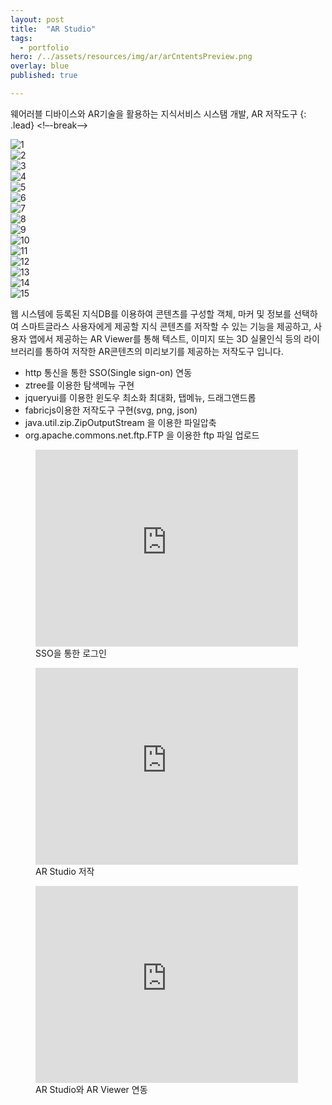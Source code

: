 ```yaml
---
layout: post
title:  "AR Studio"
tags:
  - portfolio
hero: /../assets/resources/img/ar/arCntentsPreview.png
overlay: blue
published: true

---
```

웨어러블 디바이스와 AR기술을 활용하는 지식서비스 시스탬 개발, AR 저작도구
{: .lead}
<!–-break-–>

<div class="swiper-container">
    <div class="swiper-wrapper">
     	<div class="swiper-slide">
     		<img src="/../assets/resources/img/ar/login.png" alt="1">
     	</div>
      	<div class="swiper-slide">
      		<img src="/../assets/resources/img/ar/main.png" alt="2">
      	</div>
      	<div class="swiper-slide">
      		<img src="/../assets/resources/img/ar/load.png" alt="3">
      	</div>
      	<div class="swiper-slide">
      		<img src="/../assets/resources/img/ar/setting.png" alt="4">
      	</div>
      	<div class="swiper-slide">
      		<img src="/../assets/resources/img/ar/make.png" alt="5">
      	</div>
      	<div class="swiper-slide">
      		<img src="/../assets/resources/img/ar/preview.png" alt="6">
      	</div>
      	<div class="swiper-slide">
      		<img src="/../assets/resources/img/ar/arCntentsPreview.png" alt="7">
      	</div>
      	<div class="swiper-slide">
      		<img src="/../assets/resources/img/ar/downloadMenu.png" alt="8">
      	</div>
      	<div class="swiper-slide">
      		<img src="/../assets/resources/img/ar/export.png" alt="9">
		</div>
      	<div class="swiper-slide">
      		<img src="/../assets/resources/img/ar/exportPreview.png" alt="10">
      	</div>
      	<div class="swiper-slide">
      		<img src="/../assets/resources/img/ar/imgExport.png" alt="11">
      	</div>
      	<div class="swiper-slide">
      		<img src="/../assets/resources/img/ar/jsonExport.png" alt="12">
      	</div>
      	<div class="swiper-slide">
      		<img src="/../assets/resources/img/ar/download1.png" alt="13">
      	</div>
      	<div class="swiper-slide">
      		<img src="/../assets/resources/img/ar/download2.png" alt="14">
      	</div>
      	<div class="swiper-slide">
      		<img src="/../assets/resources/img/ar/svgExport.png" alt="15">
      	</div>
    </div>
    <!-- Add Pagination -->
    <div class="swiper-pagination"></div>
    <!-- Add Arrows -->
    <div class="swiper-button-next"></div>
    <div class="swiper-button-prev"></div>
</div>

<link rel="stylesheet" href="/../assets/resources/lib/swiper/css/swiper.min.css">
<script src="https://code.jquery.com/jquery-1.9.1.min.js"></script>
<script src="/../assets/resources/lib/swiper/js/swiper.min.js"></script>
<script>
	$(function() {
		var swiper = new Swiper('.swiper-container', {
	    spaceBetween: 30,
	      centeredSlides: true,
	      autoplay: {
	        delay: 2500,
	        disableOnInteraction: false,
	      },
	      pagination: {
	        el: '.swiper-pagination',
	        clickable: true,
	      },
	      navigation: {
	        nextEl: '.swiper-button-next',
	        prevEl: '.swiper-button-prev',
	      },
	    });
    });
</script>

웹 시스템에 등록된 지식DB를 이용하여 콘텐츠를 구성할 객체, 마커 및 정보를 선택하여 스마트글라스 사용자에게 제공할 지식 콘텐츠를 저작할 수 있는 기능을 제공하고, 사용자 앱에서 제공하는 AR Viewer를 통해 텍스트, 이미지 또는 3D 실물인식 등의 라이브러리를 통하여 저작한 AR콘텐츠의 미리보기를 제공하는 저작도구 입니다.  

<ul>
	<li>http 통신을 통한 SSO(Single sign-on) 연동</li>
  	<li>ztree를 이용한 탐색메뉴 구현</li>
  	<li>jqueryui를 이용한 윈도우 최소화 최대화, 탭메뉴, 드래그앤드롭</li>
  	<li>fabricjs이용한 저작도구 구현(svg, png, json)</li>
  	<li>java.util.zip.ZipOutputStream 을 이용한 파일압축</li>
  	<li>org.apache.commons.net.ftp.FTP 을 이용한 ftp 파일 업로드</li>
</ul>

<figure>
	<iframe width="420" height="315" src="https://www.youtube.com/embed/kTfG6BMFyrQ" frameborder="0" allowfullscreen></iframe>
 	<figcaption>SSO을 통한 로그인</figcaption>
</figure>

<figure>
	<iframe width="420" height="315" src="https://www.youtube.com/embed/LBPEEe_pCTE" frameborder="0" allowfullscreen></iframe>
 	<figcaption>AR Studio 저작</figcaption>
</figure>

<figure>
	<iframe width="420" height="315" src="https://www.youtube.com/embed/VRFE9gTIlwo" frameborder="0" allowfullscreen></iframe>
 	<figcaption>AR Studio와 AR Viewer 연동</figcaption>
</figure>
